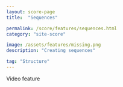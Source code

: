 ```yaml
---
layout: score-page
title:  "Sequences"

permalink: /score/features/sequences.html
category: "site-score"

image: /assets/features/missing.png
description: "Creating sequences"

tag: "Structure"
---
```


Video feature

